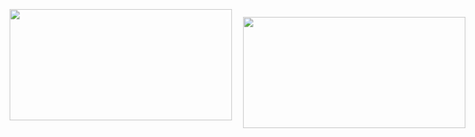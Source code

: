 <div style="display: flex; justify-content: center; gap: 20px;">
  <!-- GitHub Stats -->
  <img
    src="https://github-readme-stats.vercel.app/api?username=Waterfallllllll&show_icons=true&hide_border=true&theme=transparent"
    width="400"
    height="200"
  />

  <!-- Top Languages -->

<img
    src="https://github-readme-stats.vercel.app/api/top-langs/?username=Waterfallllllll&layout=compact&hide_border=true&theme=transparent"
    width="400"
    height="200"
  />

</div>
